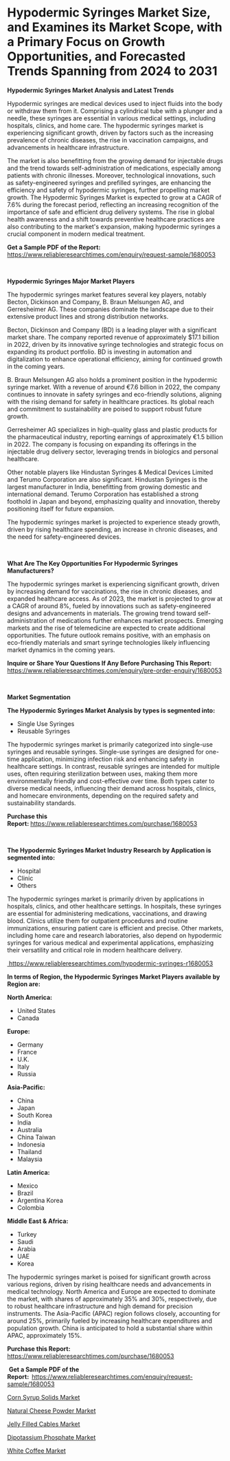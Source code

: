 <p><h1>Hypodermic Syringes Market Size, and Examines its Market Scope, with a Primary Focus on Growth Opportunities, and Forecasted Trends Spanning from 2024 to 2031</h1></p><p><strong>Hypodermic Syringes Market Analysis and Latest Trends</strong></p>
<p><p>Hypodermic syringes are medical devices used to inject fluids into the body or withdraw them from it. Comprising a cylindrical tube with a plunger and a needle, these syringes are essential in various medical settings, including hospitals, clinics, and home care. The hypodermic syringes market is experiencing significant growth, driven by factors such as the increasing prevalence of chronic diseases, the rise in vaccination campaigns, and advancements in healthcare infrastructure.</p><p>The market is also benefitting from the growing demand for injectable drugs and the trend towards self-administration of medications, especially among patients with chronic illnesses. Moreover, technological innovations, such as safety-engineered syringes and prefilled syringes, are enhancing the efficiency and safety of hypodermic syringes, further propelling market growth. The Hypodermic Syringes Market is expected to grow at a CAGR of 7.6% during the forecast period, reflecting an increasing recognition of the importance of safe and efficient drug delivery systems. The rise in global health awareness and a shift towards preventive healthcare practices are also contributing to the market's expansion, making hypodermic syringes a crucial component in modern medical treatment.</p></p>
<p><strong>Get a Sample PDF of the Report:&nbsp;</strong> <a href="https://www.reliableresearchtimes.com/enquiry/request-sample/1680053?utm_campaign=1471&utm_medium=2&utm_source=Github&utm_content=ia&utm_term=19102024&utm_id=hypodermic-syringes">https://www.reliableresearchtimes.com/enquiry/request-sample/1680053</a></p>
<p>&nbsp;</p>
<p><strong>Hypodermic Syringes Major Market Players</strong></p>
<p><p>The hypodermic syringes market features several key players, notably Becton, Dickinson and Company, B. Braun Melsungen AG, and Gerresheimer AG. These companies dominate the landscape due to their extensive product lines and strong distribution networks.</p><p>Becton, Dickinson and Company (BD) is a leading player with a significant market share. The company reported revenue of approximately $17.1 billion in 2022, driven by its innovative syringe technologies and strategic focus on expanding its product portfolio. BD is investing in automation and digitalization to enhance operational efficiency, aiming for continued growth in the coming years.</p><p>B. Braun Melsungen AG also holds a prominent position in the hypodermic syringe market. With a revenue of around €7.6 billion in 2022, the company continues to innovate in safety syringes and eco-friendly solutions, aligning with the rising demand for safety in healthcare practices. Its global reach and commitment to sustainability are poised to support robust future growth.</p><p>Gerresheimer AG specializes in high-quality glass and plastic products for the pharmaceutical industry, reporting earnings of approximately €1.5 billion in 2022. The company is focusing on expanding its offerings in the injectable drug delivery sector, leveraging trends in biologics and personal healthcare.</p><p>Other notable players like Hindustan Syringes & Medical Devices Limited and Terumo Corporation are also significant. Hindustan Syringes is the largest manufacturer in India, benefitting from growing domestic and international demand. Terumo Corporation has established a strong foothold in Japan and beyond, emphasizing quality and innovation, thereby positioning itself for future expansion.</p><p>The hypodermic syringes market is projected to experience steady growth, driven by rising healthcare spending, an increase in chronic diseases, and the need for safety-engineered devices.</p></p>
<p>&nbsp;</p>
<p><strong>What Are The Key Opportunities For Hypodermic Syringes Manufacturers?</strong></p>
<p><p>The hypodermic syringes market is experiencing significant growth, driven by increasing demand for vaccinations, the rise in chronic diseases, and expanded healthcare access. As of 2023, the market is projected to grow at a CAGR of around 8%, fueled by innovations such as safety-engineered designs and advancements in materials. The growing trend toward self-administration of medications further enhances market prospects. Emerging markets and the rise of telemedicine are expected to create additional opportunities. The future outlook remains positive, with an emphasis on eco-friendly materials and smart syringe technologies likely influencing market dynamics in the coming years.</p></p>
<p><strong>Inquire or Share Your Questions If Any Before Purchasing This Report:</strong> <a href="https://www.reliableresearchtimes.com/enquiry/pre-order-enquiry/1680053?utm_campaign=1471&utm_medium=2&utm_source=Github&utm_content=ia&utm_term=19102024&utm_id=hypodermic-syringes">https://www.reliableresearchtimes.com/enquiry/pre-order-enquiry/1680053</a></p>
<p>&nbsp;</p>
<p><strong>Market Segmentation</strong></p>
<p><strong>The Hypodermic Syringes Market Analysis by types is segmented into:</strong></p>
<p><ul><li>Single Use Syringes</li><li>Reusable Syringes</li></ul></p>
<p><p>The hypodermic syringes market is primarily categorized into single-use syringes and reusable syringes. Single-use syringes are designed for one-time application, minimizing infection risk and enhancing safety in healthcare settings. In contrast, reusable syringes are intended for multiple uses, often requiring sterilization between uses, making them more environmentally friendly and cost-effective over time. Both types cater to diverse medical needs, influencing their demand across hospitals, clinics, and homecare environments, depending on the required safety and sustainability standards.</p></p>
<p><strong>Purchase this Report:&nbsp;</strong><a href="https://www.reliableresearchtimes.com/purchase/1680053?utm_campaign=1471&utm_medium=2&utm_source=Github&utm_content=ia&utm_term=19102024&utm_id=hypodermic-syringes">https://www.reliableresearchtimes.com/purchase/1680053</a></p>
<p>&nbsp;</p>
<p><strong>The Hypodermic Syringes Market Industry Research by Application is segmented into:</strong></p>
<p><ul><li>Hospital</li><li>Clinic</li><li>Others</li></ul></p>
<p><p>The hypodermic syringes market is primarily driven by applications in hospitals, clinics, and other healthcare settings. In hospitals, these syringes are essential for administering medications, vaccinations, and drawing blood. Clinics utilize them for outpatient procedures and routine immunizations, ensuring patient care is efficient and precise. Other markets, including home care and research laboratories, also depend on hypodermic syringes for various medical and experimental applications, emphasizing their versatility and critical role in modern healthcare delivery.</p></p>
<p><a href="https://www.reliableresearchtimes.com/hypodermic-syringes-r1680053?utm_campaign=1471&utm_medium=2&utm_source=Github&utm_content=ia&utm_term=19102024&utm_id=hypodermic-syringes">&nbsp;https://www.reliableresearchtimes.com/hypodermic-syringes-r1680053</a></p>
<p><strong>In terms of Region, the Hypodermic Syringes Market Players available by Region are:</strong></p>
<p>
    <p> <strong> North America: </strong>
        <ul>
            <li>United States</li>
            <li>Canada</li>
        </ul>
        </p> 
    <p> <strong> Europe: </strong>
        <ul>
            <li>Germany</li>
            <li>France</li>
            <li>U.K.</li>
            <li>Italy</li>
            <li>Russia</li>
        </ul>
        </p> 
    <p> <strong> Asia-Pacific: </strong>
        <ul>
            <li>China</li>
            <li>Japan</li>
            <li>South Korea</li>
            <li>India</li>
            <li>Australia</li>
            <li>China Taiwan</li>
            <li>Indonesia</li>
            <li>Thailand</li>
            <li>Malaysia</li>
        </ul>
        </p> 
    <p> <strong> Latin America: </strong>
        <ul>
            <li>Mexico</li>
            <li>Brazil</li>
            <li>Argentina Korea</li>
            <li>Colombia</li>
        </ul>
        </p> 
    <p> <strong> Middle East & Africa: </strong>
        <ul>
            <li>Turkey</li>
            <li>Saudi</li>
            <li>Arabia</li>
            <li>UAE</li>
            <li>Korea</li>
        </ul>
    </p>
    </p>
<p><p>The hypodermic syringes market is poised for significant growth across various regions, driven by rising healthcare needs and advancements in medical technology. North America and Europe are expected to dominate the market, with shares of approximately 35% and 30%, respectively, due to robust healthcare infrastructure and high demand for precision instruments. The Asia-Pacific (APAC) region follows closely, accounting for around 25%, primarily fueled by increasing healthcare expenditures and population growth. China is anticipated to hold a substantial share within APAC, approximately 15%.</p></p>
<p><strong>Purchase this Report: </strong><a href="https://www.reliableresearchtimes.com/purchase/1680053?utm_campaign=1471&utm_medium=2&utm_source=Github&utm_content=ia&utm_term=19102024&utm_id=hypodermic-syringes">https://www.reliableresearchtimes.com/purchase/1680053</a></p>
<p>&nbsp;<strong>Get a Sample PDF of the Report:&nbsp;&nbsp;</strong><a href="https://www.reliableresearchtimes.com/enquiry/request-sample/1680053?utm_campaign=1471&utm_medium=2&utm_source=Github&utm_content=ia&utm_term=19102024&utm_id=hypodermic-syringes">https://www.reliableresearchtimes.com/enquiry/request-sample/1680053</a></p>
<p><strong></strong></p>
<p><p><a href="https://www.linkedin.com/pulse/evaluating-global-corn-syrup-solids-market-trends-growth-opportunities-0lr8c?utm_campaign=1471&utm_medium=2&utm_source=Github&utm_content=ia&utm_term=19102024&utm_id=hypodermic-syringes">Corn Syrup Solids Market</a></p><p><a href="https://www.linkedin.com/pulse/natural-cheese-powder-market-revolution-size-share-emerging-vf0ae?utm_campaign=1471&utm_medium=2&utm_source=Github&utm_content=ia&utm_term=19102024&utm_id=hypodermic-syringes">Natural Cheese Powder Market</a></p><p><a href="https://www.linkedin.com/pulse/jelly-filled-cables-mosaic-piecing-together-global-market-nc5ce?utm_campaign=1471&utm_medium=2&utm_source=Github&utm_content=ia&utm_term=19102024&utm_id=hypodermic-syringes">Jelly Filled Cables Market</a></p><p><a href="https://www.linkedin.com/pulse/dipotassium-phosphate-market-global-regional-analysis-xb2dc?utm_campaign=1471&utm_medium=2&utm_source=Github&utm_content=ia&utm_term=19102024&utm_id=hypodermic-syringes">Dipotassium Phosphate Market</a></p><p><a href="https://www.linkedin.com/pulse/decoding-white-coffee-industry-dynamics-strategic-imperatives-ocixe?utm_campaign=1471&utm_medium=2&utm_source=Github&utm_content=ia&utm_term=19102024&utm_id=hypodermic-syringes">White Coffee Market</a></p></p>